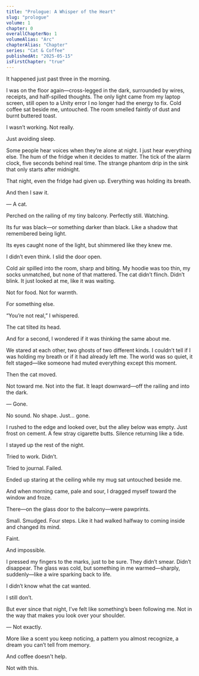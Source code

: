 ```yaml
---
title: "Prologue: A Whisper of the Heart"
slug: "prologue"
volume: 1
chapter: 0
overallChapterNo: 1
volumeAlias: "Arc"
chapterAlias: "Chapter"
series: "Cat & Coffee"
publishedAt: "2025-05-15"
isFirstChapter: "true"
---
```

It happened just past three in the morning.

I was on the floor again—cross-legged in the dark, surrounded by wires, receipts, and half-spilled thoughts. 
The only light came from my laptop screen, still open to a Unity error I no longer had the energy to fix. 
Cold coffee sat beside me, untouched. 
The room smelled faintly of dust and burnt buttered toast.

I wasn’t working. Not really.

Just avoiding sleep.

Some people hear voices when they’re alone at night. 
I just hear everything else. 
The hum of the fridge when it decides to matter. 
The tick of the alarm clock, five seconds behind real time. 
The strange phantom drip in the sink that only starts after midnight.

That night, even the fridge had given up. 
Everything was holding its breath.

And then I saw it.

— A cat.

Perched on the railing of my tiny balcony. 
Perfectly still. 
Watching.

Its fur was black—or something darker than black. 
Like a shadow that remembered being light.

Its eyes caught none of the light, but shimmered like they knew me.

I didn’t even think. 
I slid the door open.

Cold air spilled into the room, sharp and biting. 
My hoodie was too thin, my socks unmatched, but none of that mattered. 
The cat didn’t flinch. 
Didn’t blink. 
It just looked at me, like it was waiting.

Not for food. Not for warmth.

For something else.

“You’re not real,” I whispered.

The cat tilted its head.

And for a second, I wondered if it was thinking the same about me.

We stared at each other, two ghosts of two different kinds. 
I couldn’t tell if I was holding my breath or if it had already left me. 
The world was so quiet, it felt staged—like someone had muted everything except this moment.

Then the cat moved.

Not toward me. 
Not into the flat.
It leapt downward—off the railing and into the dark.

— Gone.

No sound. No shape. Just... gone.

I rushed to the edge and looked over, but the alley below was empty. 
Just frost on cement. 
A few stray cigarette butts. 
Silence returning like a tide.

I stayed up the rest of the night.

Tried to work. Didn’t. 

Tried to journal. Failed. 

Ended up staring at the ceiling while my mug sat untouched beside me.

And when morning came, pale and sour, I dragged myself toward the window and froze.

There—on the glass door to the balcony—were pawprints.

Small. Smudged. Four steps. Like it had walked halfway to coming inside and changed its mind.

Faint.

And impossible.

I pressed my fingers to the marks, just to be sure. 
They didn’t smear. Didn’t disappear. 
The glass was cold, but something in me warmed—sharply, suddenly—like a wire sparking back to life.

I didn’t know what the cat wanted.

I still don’t.

But ever since that night, I’ve felt like something’s been following me. 
Not in the way that makes you look over your shoulder. 

— Not exactly.

More like a scent you keep noticing, a pattern you almost recognize, a dream you can’t tell from memory.

And coffee doesn't help.

Not with this.
